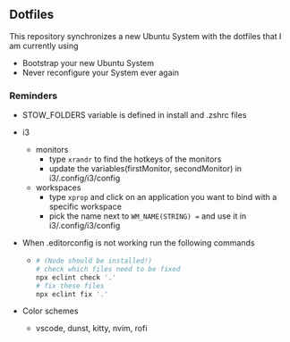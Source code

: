 ## Dotfiles

This repository synchronizes a new Ubuntu System with the dotfiles that I am currently using

-   Bootstrap your new Ubuntu System
-   Never reconfigure your System ever again

### Reminders

-   STOW_FOLDERS variable is defined in install and .zshrc files
-   i3

    -   monitors
        -   type `xrandr` to find the hotkeys of the monitors
        -   update the variables(firstMonitor, secondMonitor) in i3/.config/i3/config
    -   workspaces
        -   type `xprop` and click on an application you want to bind with a specific workspace
        -   pick the name next to `WM_NAME(STRING) =` and use it in i3/.config/i3/config

-   When .editorconfig is not working run the following commands

    -   ```bash
        # (Node should be installed!)
        # check which files need to be fixed
        npx eclint check '.'
        # fix these files
        npx eclint fix '.'
        ```

-   Color schemes

    -   vscode, dunst, kitty, nvim, rofi

